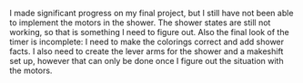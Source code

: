 I made significant progress on my final project, but I still have not been able to implement the motors in the shower. The shower states are still not working, so that is something I need to figure out. Also the final look of the timer is incomplete: I need to make the colorings correct and add shower facts. I also need to create the lever arms for the shower and a makeshift set up, however that can only be done once I figure out the situation with the motors.
